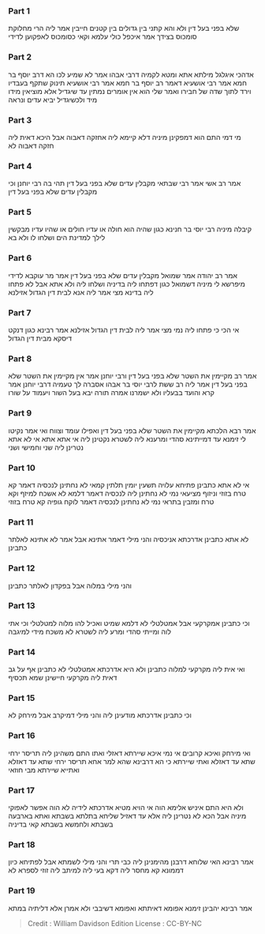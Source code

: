 
### Part 1
שלא בפני בעל דין ולא והא קתני בין גדולים בין קטנים חייבין אמר ליה הרי מחלוקת סומכוס בצידך אמר איכפל כולי עלמא וקאי כסומכוס לאפקוען לדידי

### Part 2
אדהכי איגלגל מילתא אתא ומטא לקמיה דרבי אבהו אמר לא שמיע לכו הא דרב יוסף בר חמא אמר רבי אושעיא דאמר רב יוסף בר חמא אמר רבי אושעיא תינוק שתקף בעבדיו וירד לתוך שדה של חבירו ואמר שלי הוא אין אומרים נמתין עד שיגדיל אלא מוציאין מידו מיד ולכשיגדיל יביא עדים ונראה

### Part 3
מי דמי התם הוא דמפקינן מיניה דלא קיימא ליה אחזקה דאבוה אבל היכא דאית ליה חזקה דאבוה לא

### Part 4
אמר רב אשי אמר רבי שבתאי מקבלין עדים שלא בפני בעל דין תהי בה רבי יוחנן וכי מקבלין עדים שלא בפני בעל דין

### Part 5
קיבלה מיניה רבי יוסי בר חנינא כגון שהיה הוא חולה או עדיו חולים או שהיו עדיו מבקשין לילך למדינת הים ושלחו לו ולא בא

### Part 6
אמר רב יהודה אמר שמואל מקבלין עדים שלא בפני בעל דין אמר מר עוקבא לדידי מיפרשא לי מיניה דשמואל כגון דפתחו ליה בדיניה ושלחו ליה ולא אתא אבל לא פתחו ליה בדינא מצי אמר ליה אנא לבית דין הגדול אזילנא

### Part 7
אי הכי כי פתחו ליה נמי מצי אמר ליה לבית דין הגדול אזילנא אמר רבינא כגון דנקט דיסקא מבית דין הגדול

### Part 8
אמר רב מקיימין את השטר שלא בפני בעל דין ורבי יוחנן אמר אין מקיימין את השטר שלא בפני בעל דין אמר ליה רב ששת לרבי יוסי בר אבהו אסברה לך טעמיה דרבי יוחנן אמר קרא והועד בבעליו ולא ישמרנו אמרה תורה יבא בעל השור ויעמוד על שורו

### Part 9
אמר רבא הלכתא מקיימין את השטר שלא בפני בעל דין ואפילו עומד וצווח ואי אמר נקיטו לי זימנא עד דמייתינא סהדי ומרענא ליה לשטרא נקטינן ליה אי אתא אתא אי לא אתא נטרינן ליה שני וחמישי ושני

### Part 10
אי לא אתא כתבינן פתיחא עלויה תשעין יומין תלתין קמאי לא נחתינן לנכסיה דאמר קא טרח בזוזי וניזוף מציעאי נמי לא נחתינן ליה לנכסיה דאמר דלמא לא אשכח למיזף וקא טרח ומזבין בתראי נמי לא נחתינן לנכסיה דאמר לוקח גופיה קא טרח בזוזי

### Part 11
לא אתא כתבינן אדרכתא אניכסיה והני מילי דאמר אתינא אבל אמר לא אתינא לאלתר כתבינן

### Part 12
והני מילי במלוה אבל בפקדון לאלתר כתבינן

### Part 13
וכי כתבינן אמקרקעי אבל אמטלטלי לא דלמא שמיט ואכיל להו מלוה למטלטלי וכי אתי לוה ומייתי סהדי ומרע ליה לשטרא לא משכח מידי למיגבה

### Part 14
ואי אית ליה מקרקעי למלוה כתבינן ולא היא אדרכתא אמטלטלי לא כתבינן אף על גב דאית ליה מקרקעי חיישינן שמא תכסיף

### Part 15
וכי כתבינן אדרכתא מודעינן ליה והני מילי דמיקרב אבל מירחק לא

### Part 16
ואי מירחק ואיכא קרובים אי נמי איכא שיירתא דאזלי ואתו התם משהינן ליה תריסר ירחי שתא עד דאזלא ואתי שיירתא כי הא דרבינא שהא למר אחא תריסר ירחי שתא עד דאזלא ואתייא שיירתא מבי חוזאי

### Part 17
ולא היא התם איניש אלימא הוה אי הויא מטיא אדרכתא לידיה לא הוה אפשר לאפוקי מיניה אבל הכא לא נטרינן ליה אלא עד דאזיל שליחא בתלתא בשבתא ואתא בארבעה בשבתא ולחמשא בשבתא קאי בדיניה

### Part 18
אמר רבינא האי שלוחא דרבנן מהימנינן ליה כבי תרי והני מילי לשמתא אבל לפתיחא כיון דממונא קא מחסר ליה דקא בעי ליה למיתב ליה זוזי לספרא לא

### Part 19
אמר רבינא יהבינן זימנא אפומא דאיתתא ואפומא דשיבבי ולא אמרן אלא דליתיה במתא

>Credit : William Davidson Edition
>License : CC-BY-NC